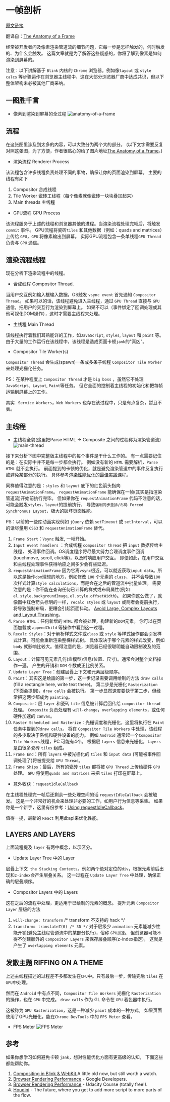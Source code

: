# 一帧剖析

[原文链接](https://github.com/Godiswill/blog/issues/14)

翻译自：[The Anatomy of a Frame
](https://aerotwist.com/blog/the-anatomy-of-a-frame/)


经常被开发者问及像素渲染管道流的细节问题，它每一步是怎样触发的，何时触发的、为什么会触发。
这篇文章就是为了解答这些疑惑的，你将了解到像素是如何渲染到屏幕的。

注意：以下讲解基于 `Blink` 内核的 `Chrome` 浏览器。例如像`layout` 或 `style calcs` 等步骤运作在浏览器主线程中，这在大部分浏览器厂商中达成共识，但以下整体架构未必被其他厂商采纳。

## 一图胜千言
- 像素到渲染到屏幕的全过程
![anatomy-of-a-frame](https://raw.githubusercontent.com/Godiswill/blog/master/04前端性能优化/anatomy-of-a-frame.jpg)

## 流程

在这张图里涉及到太多的内容，可以大致分为两个大的部分。
(以下文字需要反复对照这张图，为了方便，作者很贴心的给了图片地址[The Anatomy of a Frame](https://aerotwist.com/static/blog/the-anatomy-of-a-frame/anatomy-of-a-frame.svg)。)

- 渲染流程 Renderer Process

该流程包含许多线程负责处理不同的事物，确保让你的页面渲染到屏幕。
主要的线程有如下
1. Compositor 合成线程
1. Tile Worker 瓷砖工线程（每个像素就像瓷砖一块块叠加起来）
1. Main threads 主线程

- GPU流程 GPU Process

该流程服务于上述的线程和浏览器其他的进程。当渲染流程处理完帧后，将触发 `commit` 事件。
GPU流程将瓷砖`tiles` 和其他数据（例如：quads and matrices）上传给 `GPU`，`GPU` 将像素输出到屏幕。
实际GPU流程包含一条单线程`GPU Thread` 负责与 `GPU` 通信。

## 渲染流程线程
现在分析下渲染流程中的线程。

- 合成线程 Compositor Thread. 

当用户交互例如输入框输入数据，OS触发 `vsync event` 首先通知 `Compositor Thread`。
如果可以的话，该线程避免进入主线程，通过 `GPU Thread` 直接与 `GPU` 通信，把用户的交互行为渲染到屏幕上。
如果不可以（事件绑定了回调处理或其他可视化DOM操作），这时才需要主线程来处理。

- 主线程 Main Thread

该线程执行着我们耳熟能详的工作，如`JavaScript`, `styles`, `layout` 和 `paint` 等。
由于大量的工作运行在该线程中，该线程是造成页面卡顿`jank`的"真凶"。

- Compositor Tile Worker(s)

`Compositor Thread` 会生成(spawn)一条或多条子线程 `Compositor Tile Worker` 来处理光栅化任务。

PS：在某种程度上 `Compositor Thread` 才是 `big boss` ，虽然它不处理 `JavaScript`、`Layout`, `Paint`等任务。
但它全面的控制着主线程的初始化和把每帧运输到屏幕上的工作。

其实 ` Service Workers`，`Web Workers` 也存在该过程中，只是有点复杂，暂且不表。

## 主线程

- 主线程全貌(这里把Parse HTML -> Composite 之间的过程称为渲染管道流)
![main-thread](https://raw.githubusercontent.com/Godiswill/blog/master/04前端性能优化/main-thread.jpg)

接下来分析下图中完整版主线程中的每个事件是干什么工作的。
有一点需要记住的是：在实际中并不是每一步都会执行。
例如没有新的 `HTML` 需要解析，`Parse HTML` 就不会执行。
前面提到的卡顿的优化，就是避免渲染管道中的事件反复执行或避免某部分的执行。
具体参考[渲染性能优化的最佳实践](https://developers.google.com/web/fundamentals/performance/rendering/#the-pixel-pipeline)课程。

同样值得注意的是：`styles` 和 `layout` 底下的红色箭头指向 `requestAnimationFrame`。
`requestAnimationFrame` 能确保在一帧(其实是指渲染管道流)开始前执行完毕。
但如果你在 `requestAnimationFrame` 代码不注意的话，可能会触发`styles，layout`的提前执行，
导致`强制同步重排/布局 Forced Synchronous Layout`，极大的破坏页面性能。

PS：以前的一些库动画实现例如 `jQuery` 依赖 `setTimeout` 或 `setInterval`，可以的话尽量用 `CSS3` 和 `requestAnimationFrame` 替代。

1. `Frame Start`：`Vsync` 触发, 一帧开始。
1. `Input event handlers` ：合成线程 `compositor thread` 把 `input` 数据传给主线程，
处理事件回调。OS调度程序将尽最大努力合理调度事件回调(touchmove, scroll, click等)，以及时响应用户交互。
即便如此，在用户交互和主线程处理事件获得响应之间多少会有些延迟。
1. `requestAnimationFrame`
因为它离`vsync`很近，可以就近获取`input data`。所以这是操作`dom`理想的地方，例如修改 `100` 个元素的 `class`，
并不会导致`100` 次样式计算`style calculations`，而是会在之后的管道流中批量处理。
需要注意的是：你不能在查询任何已计算的样式或布局属性(例如`el.style.backgroundImage`, `el.style.offsetWidth`)。
如果你这么做了，就像图中红色箭头标明的一样，`recalc styles` 或 `layout` 或两者会提前执行，将导致强制布局，更糟会引起页面抖动。
[Avoid Large, Complex Layouts and Layout Thrashing](https://developers.google.com/web/fundamentals/performance/rendering/avoid-large-complex-layouts-and-layout-thrashing?hl=en#avoid-layout-thrashing)。
1. `Parse HTML`：任何新增的 `HTML` 都会被处理，构建新的`DOM`元素。
你可以在页面加载或 `appendChild` 等操作中看到这一过程。
1. `Recalc Styles`：对于解析样式文件或`class` 或 `style` 等样式操作都会引发样式计算。可能会重新渲染整棵样式树。
具体取决于哪个元素的样式改变，例如 `body` 就影响比较大。值得注意的是，浏览器已经很聪明能自动限制波及的范围。
1. `Layout`：计算可见元素几何(盒模型)信息(位置、尺寸)。通常会对整个文档操作一遍。
产生的开销和 `DOM` 个数成正比例关系。
1. `Update Layer Tree`：创建层叠上下文和元素层级顺序。
1. `Paint`：其实这是绘画的第一步，这一步记录需要调用绘制的方法 `draw calls` (fill a rectangle here, write text there)。
第二步是光栅化 `Rasterization` (下面会提到)，`draw calls` 会被执行。
第一步显然速度要快于第二步，但经常把这两步都成为 `painting`。
1. `Composite`：层 `layer` 和瓷砖 `tile` 信息被计算后回传给 `compositor thread` 处理。
`Composite` 负责处理有 `will-change`，`overlapping elements`，或任何硬件加速的 `canvas`。
1. `Raster Scheduled and Rasterize`：光栅调度和光栅化，这里将执行在 `Paint` 任务中提到的`draw calls`。
将在 `Compositor Tile Workers` 中处理，该线程的多少取决于系统和硬件设备的能力。
例如 `Android` 通常起一个`Compositor Tile Workers`线程，PC 可能有4个。
根据层 `layers` 信息来光栅化，`layers` 是由很多瓷砖 `tiles` 组成。
1. `Frame End`：所有 `layers` 中被光栅化的 `tiles` 和 `input data` (可能被事件回调处理了)将被提交给 `GPU Thread`。
1. `Frame Ships`：最后，所有的瓷砖 `tiles` 都将被 `GPU Thread` 上传给硬件 `GPU` 处理。
`GPU` 将使用`quads and matrices` 来把 `tiles` 打印在屏幕上。

- 意外收获：`requestIdleCallback`

在主线程处理完一帧后还剩余一些处理空间的话 `requestIdleCallback` 会被触发。
这是一个非常好的机会来处理非必要的工作，如用户行为信息等采集。
如果你是一个新手，这里有份参考：[Using requestIdleCallback](https://developers.google.com/web/updates/2015/08/using-requestidlecallback?hl=en)。

值得一提，最新的 `React` 利用此api来优化性能。

## LAYERS AND LAYERS

上面流程提及 `layer` 有两中概念，以示区分。

- Update Layer Tree 中的 Layer

层叠上下文` the Stacking Contexts`。例如两个绝对定位的`div`，根据元素前后出现和`z-index`会产生层叠关系。
这一过程在 `Update Layer Tree` 中处理，确保正确的层叠顺序。

- Compositor Layers 中的 Layers

这在之后的流程中处理，更适用于已绘制的元素的概念。
提升元素 `Compositor Layer` 层级的方法
1. `will-change: transform` /* transform 不支持的 hack */
1. `transform: translateZ(0) /* 3D */`
对于层级少 `animation` 元素能减少性能开销(避免主线程管道流中的某部分执行)，俗称 `GPU加速`。
但浏览器可能不得不创建额外的 `Compositor Layers` 来保存层叠顺序(z-index指定)，
这就是产生了 `overlapping elements` 元素。

## 发散主题 RIFFING ON A THEME

上述主线程描述的过程差不多都发生在`CPU`中。只有最后一步，传输完后 `tiles` 在 `GPU`中处理。

然而在 `Android` 中有点不同，`Compositor Tile Workers` 光栅化 `Rasterization` 的操作，也在 `GPU` 中完成。
`draw calls` 作为 GL 命令在 `GPU` 着色器中执行。

这被称为 `GPU Rasterization`，这是一种减少 `paint` 成本的一种方式。
如果页面使用了GPU光栅化，能在`Chrome DevTools` 中的 `FPS Meter` 查看。

- FPS Meter
![FPS Meter](https://raw.githubusercontent.com/Godiswill/blog/master/04前端性能优化/fps-meter.jpg)

## 参考

如果你想学习如何避免卡顿 `jank`，想对性能优化方面有更高级的认知，
下面这些都能帮助你。

1. [Compositing in Blink & WebKit.](https://www.youtube.com/watch?v=Lpk1dYdo62o)A little old now, but still worth a watch.
1. [Browser Rendering Performance](https://developers.google.com/web/fundamentals/performance/rendering/) - Google Developers.
1. [Browser Rendering Performance](https://www.udacity.com/courses/ud860) - Udacity Course (totally free!).
1. [Houdini](https://surma.link/things/houdini-intro/) - The future, where you get to add more script to more parts of the flow.

